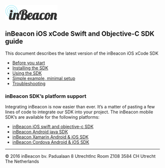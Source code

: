 ![image alt text](https://github.com/inbeacon/InbeaconSdk-IOS/blob/master/documentation/image_0.png)

## inBeacon iOS xCode Swift and Objective-C SDK guide
This document describes the latest version of the inBeacon iOS xCode SDK

* [Before you start](https://github.com/inbeacon/InbeaconSdk-IOS/wiki/Before-you-start)  
* [Installing the SDK](https://github.com/inbeacon/InbeaconSdk-IOS/wiki/Installing-the-SDK)  
* [Using the SDK](https://github.com/inbeacon/InbeaconSdk-IOS/wiki/Using-the-SDK)  
* [Simple example, minimal setup](https://github.com/inbeacon/InbeaconSdk-IOS/wiki/Example-code)
* [Troubleshooting](https://github.com/inbeacon/InbeaconSdk-IOS/wiki/Troubleshooting)  

### inBeacon SDK’s platform support
Integrating inBeacon is now easier than ever. It’s a matter of pasting a few lines of code to integrate our SDK into your project. The inBeacon mobile SDK’s are available for the following platforms:

* [inBeacon iOS swift and objective-c SDK](https://github.com/inbeacon/InbeaconSdk-IOS)	
* [inBeacon Android java SDK](https://github.com/inbeacon/InbeaconSdk-android)	
* [inBeacon Xamarin Android & iOS SDK](https://github.com/inbeacon/InbeaconSdk-xamarin)	
* [inBeacon Cordova Android & iOS SDK](https://github.com/inbeacon/cordova-plugin-inbeacon)

---
© 2016 inBeacon bv. Padualaan 8 UtrechtInc Room Z108 3584 CH Utrecht The Netherlands


